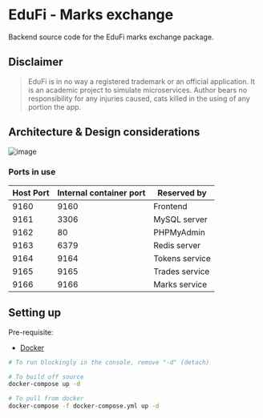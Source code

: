 # EduFi - Marks exchange

Backend source code for the EduFi marks exchange package.

## Disclaimer
> EduFi is in no way a registered trademark or an official application. It is an academic project to simulate microservices. Author bears no responsibility for any injuries caused, cats killed in the using of any portion the app.

## Architecture & Design considerations
![image](https://user-images.githubusercontent.com/93184095/150818159-a0488dfe-cf14-42ba-a72d-abfc0b5e4089.png)

<!-- db structure -->

### Ports in use
| Host Port | Internal container port | Reserved by |
| ---- | ---- | ---- |
| 9160 | 9160 | Frontend |
| 9161 | 3306 | MySQL server |
| 9162 | 80 | PHPMyAdmin |
| 9163 | 6379 | Redis server |
| 9164 | 9164 | Tokens service |
| 9165 | 9165 | Trades service |
| 9166 | 9166 | Marks service |

## Setting up

Pre-requisite:
- [Docker](https://www.docker.com/)

<!-- https://docs.docker.com/compose/extends/#understanding-multiple-compose-files -->
```bash
# To run blockingly in the console, remove "-d" (detach)

# To build off source
docker-compose up -d

# To pull from docker
docker-compose -f docker-compose.yml up -d
```
